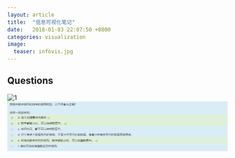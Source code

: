 ```yaml
---
layout: article
title:  "信息可视化笔记"
date:   2018-01-03 22:07:50 +0800
categories: visualization
image:
  teaser: infovis.jpg
---
```


## Questions

<img src="/images/quseton1.png"  alt="1" />


<img src="/images/qunestion2.png"  alt="2" />
